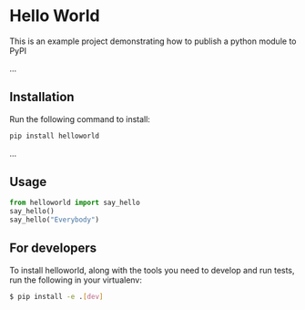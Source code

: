 # Hello World

This is an example project demonstrating how to publish a python module to PyPI

...
## Installation
Run the following command to install:
```python
pip install helloworld
```
...
## Usage
```python
from helloworld import say_hello
say_hello()
say_hello("Everybody")
```

## For developers

To install helloworld, along with the tools you need to develop and run tests, run the following in your virtualenv:
```bash
$ pip install -e .[dev]
```



